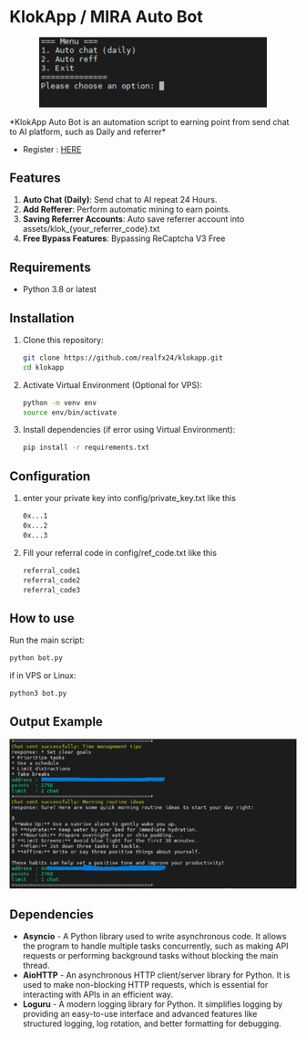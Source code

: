 # KlokApp / MIRA Auto Bot
<p align="center">
    <img width="400" alt="image" src="img1.png">
</p>
*KlokApp Auto Bot is an automation script to earning point from send chat to AI platform, such as Daily and referrer*

- Register : [HERE](https://klokapp.ai?referral_code=L7USVPYL)

## Features
1. **Auto Chat (Daily)**: Send chat to AI repeat 24 Hours.
2. **Add Refferer**: Perform automatic mining to earn points.
3. **Saving Referrer Accounts**: Auto save referrer account into assets/klok_{your_referrer_code}.txt
4. **Free Bypass Features**: Bypassing ReCaptcha V3 Free

## Requirements
- Python 3.8 or latest

## Installation
1. Clone this repository:
   ```bash
   git clone https://github.com/realfx24/klokapp.git
   cd klokapp
   ```

2. Activate Virtual Environment (Optional for VPS):
   ```bash
   python -m venv env
   source env/bin/activate
   ```

3. Install dependencies (if error using Virtual Environment):
   ```bash
   pip install -r requirements.txt
   ```

## Configuration
1. enter your private key into config/private_key.txt like this
   ```bash
   0x...1
   0x...2
   0x...3
   ```

2. Fill your referral code in config/ref_code.txt like this
   ```bash
   referral_code1
   referral_code2
   referral_code3
   ```

## How to use
Run the main script:
   ```bash
   python bot.py
   ```
   if in VPS or Linux:
   ```bash
   python3 bot.py
   ```
## Output Example
<p align="center">
    <img width="600" alt="image" src="img2.png">
</p>

## Dependencies
- **Asyncio** - A Python library used to write asynchronous code. It allows the program to handle multiple tasks concurrently, such as making API requests or performing background tasks without blocking the main thread.
- **AioHTTP** - An asynchronous HTTP client/server library for Python. It is used to make non-blocking HTTP requests, which is essential for interacting with APIs in an efficient way.
- **Loguru** - A modern logging library for Python. It simplifies logging by providing an easy-to-use interface and advanced features like structured logging, log rotation, and better formatting for debugging.
